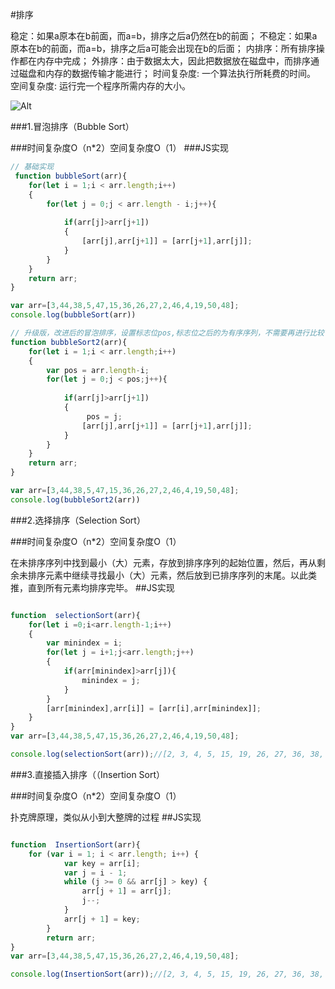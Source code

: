 #排序

稳定：如果a原本在b前面，而a=b，排序之后a仍然在b的前面；
不稳定：如果a原本在b的前面，而a=b，排序之后a可能会出现在b的后面；
内排序：所有排序操作都在内存中完成；
外排序：由于数据太大，因此把数据放在磁盘中，而排序通过磁盘和内存的数据传输才能进行；
时间复杂度: 一个算法执行所耗费的时间。
空间复杂度: 运行完一个程序所需内存的大小。

![Alt](../images/on.png)


###1.冒泡排序（Bubble Sort）

###时间复杂度O（n*2）空间复杂度O（1）
###JS实现
```javascript
// 基础实现
 function bubbleSort(arr){
    for(let i = 1;i < arr.length;i++)
    {
        for(let j = 0;j < arr.length - i;j++){
        
            if(arr[j]>arr[j+1])
            {
                [arr[j],arr[j+1]] = [arr[j+1],arr[j]];
            }
        }
    }
    return arr;
}

var arr=[3,44,38,5,47,15,36,26,27,2,46,4,19,50,48];
console.log(bubbleSort(arr))
```

```javascript
// 升级版，改进后的冒泡排序，设置标志位pos,标志位之后的为有序序列，不需要再进行比较
function bubbleSort2(arr){
    for(let i = 1;i < arr.length;i++)
    {
        var pos = arr.length-i;
        for(let j = 0;j < pos;j++){
        
            if(arr[j]>arr[j+1])
            {
                 pos = j;
                [arr[j],arr[j+1]] = [arr[j+1],arr[j]];
            }
        }
    }
    return arr;
}

var arr=[3,44,38,5,47,15,36,26,27,2,46,4,19,50,48];
console.log(bubbleSort2(arr))
```

###2.选择排序（Selection Sort）


###时间复杂度O（n*2）空间复杂度O（1）

在未排序序列中找到最小（大）元素，存放到排序序列的起始位置，然后，再从剩余未排序元素中继续寻找最小（大）元素，然后放到已排序序列的末尾。以此类推，直到所有元素均排序完毕。
##JS实现
```javascript

function  selectionSort(arr){
    for(let i =0;i<arr.length-1;i++)
    {
        var minindex = i;
        for(let j = i+1;j<arr.length;j++)
        {
            if(arr[minindex]>arr[j]){
                minindex = j;
            }
        }
        [arr[minindex],arr[i]] = [arr[i],arr[minindex]];
    }
}
var arr=[3,44,38,5,47,15,36,26,27,2,46,4,19,50,48];

console.log(selectionSort(arr));//[2, 3, 4, 5, 15, 19, 26, 27, 36, 38, 44, 46, 47, 48, 50]

```

###3.直接插入排序（（Insertion Sort）


###时间复杂度O（n*2）空间复杂度O（1）

扑克牌原理，类似从小到大整牌的过程
##JS实现
```javascript

function  InsertionSort(arr){
    for (var i = 1; i < arr.length; i++) {
            var key = arr[i];
            var j = i - 1;
            while (j >= 0 && arr[j] > key) {
                arr[j + 1] = arr[j];
                j--;
            }
            arr[j + 1] = key;
        }
        return arr;
}
var arr=[3,44,38,5,47,15,36,26,27,2,46,4,19,50,48];

console.log(InsertionSort(arr));//[2, 3, 4, 5, 15, 19, 26, 27, 36, 38, 44, 46, 47, 48, 50]

```